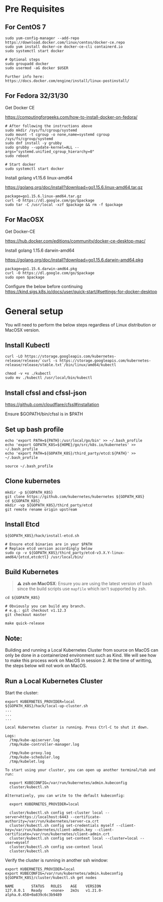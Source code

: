 # Pre Requisites

## For CentOS 7

```
sudo yum-config-manager --add-repo https://download.docker.com/linux/centos/docker-ce.repo
sudo yum install docker-ce docker-ce-cli containerd.io
sudo systemctl start docker

# Optional steps
sudo groupadd docker
sudo usermod -aG docker $USER

Further info here:
https://docs.docker.com/engine/install/linux-postinstall/
```

## For Fedora 32/31/30 

Get Docker CE 

https://computingforgeeks.com/how-to-install-docker-on-fedora/

```
# After following the instructions above
sudo mkdir /sys/fs/cgroup/systemd
sudo mount -t cgroup -o none,name=systemd cgroup /sys/fs/cgroup/systemd
sudo dnf install -y grubby
sudo grubby --update-kernel=ALL --args="systemd.unified_cgroup_hierarchy=0"
sudo reboot 
``` 

```
# Start docker
sudo systemctl start docker
``` 


Install golang v1.15.6 linux-amd64 

https://golang.org/doc/install?download=go1.15.6.linux-amd64.tar.gz
```
package=go1.15.6.linux-amd64.tar.gz
curl -O https://dl.google.com/go/$package
sudo tar -C /usr/local -xzf $package && rm -f $package
```


## For MacOSX 
Get Docker-CE 

https://hub.docker.com/editions/community/docker-ce-desktop-mac/ 


Install golang 1.15.6 darwin-amd64 

https://golang.org/doc/install?download=go1.15.6.darwin-amd64.pkg
```
package=go1.15.6.darwin-amd64.pkg
curl -O https://dl.google.com/go/$package
sudo open $package
```

Configure the below before continuing  
https://kind.sigs.k8s.io/docs/user/quick-start/#settings-for-docker-desktop


# General setup

You will need to perform the below steps regardless of Linux distribution or MacOSX version. 

## Install Kubectl
```
curl -LO https://storage.googleapis.com/kubernetes-release/release/`curl -s https://storage.googleapis.com/kubernetes-release/release/stable.txt`/bin/linux/amd64/kubectl

chmod -v +x ./kubectl
sudo mv ./kubectl /usr/local/bin/kubectl
```

## Install cfssl and cfssl-json
https://github.com/cloudflare/cfssl#installation 
 
Ensure $GOPATH/bin/cfssl is in $PATH

## Set up bash profile
```
echo 'export PATH=${PATH}:/usr/local/go/bin' >> ~/.bash_profile
echo 'export GOPATH_K8S=${HOME}/go/src/k8s.io/kubernetes' >> ~/.bash_profile
echo 'export PATH=${GOPATH_K8S}/third_party/etcd:${PATH}' >> ~/.bash_profile

source ~/.bash_profile
```

## Clone kubernetes
```
mkdir -p ${GOPATH_K8S}
git clone https://github.com/kubernetes/kubernetes ${GOPATH_K8S}
cd ${GOPATH_K8S}
mkdir -vp ${GOPATH_K8S}/third_party/etcd
git remote rename origin upstream
```

## Install Etcd
```
${GOPATH_K8S}/hack/install-etcd.sh

# Ensure etcd binaries are in your $PATH
# Replace etcd version accordingly below
sudo cp -v ${GOPATH_K8S}/third_party/etcd-v3.X.Y-linux-amd64/{etcd,etcdctl} /usr/local/bin/
```


## Build Kubernetes 

> :warning: **zsh on MacOSX**: Ensure you are using the latest version of bash since the build scripts use `mapfile` which isn't supported by zsh. 
 

```
cd ${GOPATH_K8S}

# Obviously you can build any branch. 
# e.g.: git checkout v1.12.3
git checkout master

make quick-release
```


## Note: 
Building and running a Local Kubernetes Cluster from source on MacOS can only be done in a containerized environment such as Kind.
We will see how to make this process work on MacOS in session 2.
At the time of writting, the steps below will not work on MacOS. 

## Run a Local Kubernetes Cluster

Start the cluster:

```
export KUBERNETES_PROVIDER=local
${GOPATH_K8S}/hack/local-up-cluster.sh
...
...
...

Local Kubernetes cluster is running. Press Ctrl-C to shut it down.

Logs:
  /tmp/kube-apiserver.log
  /tmp/kube-controller-manager.log

  /tmp/kube-proxy.log
  /tmp/kube-scheduler.log
  /tmp/kubelet.log

To start using your cluster, you can open up another terminal/tab and run:

  export KUBECONFIG=/var/run/kubernetes/admin.kubeconfig
  cluster/kubectl.sh

Alternatively, you can write to the default kubeconfig:

  export KUBERNETES_PROVIDER=local

  cluster/kubectl.sh config set-cluster local --server=https://localhost:6443 --certificate-authority=/var/run/kubernetes/server-ca.crt
  cluster/kubectl.sh config set-credentials myself --client-key=/var/run/kubernetes/client-admin.key --client-certificate=/var/run/kubernetes/client-admin.crt
  cluster/kubectl.sh config set-context local --cluster=local --user=myself
  cluster/kubectl.sh config use-context local
  cluster/kubectl.sh
```

Verify the cluster is running in another ssh window:

```
export KUBERNETES_PROVIDER=local
export KUBECONFIG=/var/run/kubernetes/admin.kubeconfig
${GOPATH_K8S}/cluster/kubectl.sh get nodes

NAME        STATUS   ROLES    AGE    VERSION
127.0.0.1   Ready    <none>   2m3s   v1.21.0-alpha.0.458+0a839c6c3b9489
``` 

